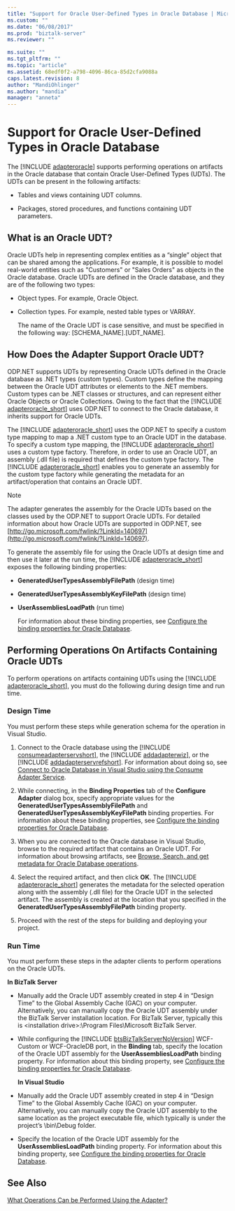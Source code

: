```yaml
---
title: "Support for Oracle User-Defined Types in Oracle Database | Microsoft Docs"
ms.custom: ""
ms.date: "06/08/2017"
ms.prod: "biztalk-server"
ms.reviewer: ""

ms.suite: ""
ms.tgt_pltfrm: ""
ms.topic: "article"
ms.assetid: 68edf0f2-a798-4096-86ca-85d2cfa9088a
caps.latest.revision: 8
author: "MandiOhlinger"
ms.author: "mandia"
manager: "anneta"
---
```

# Support for Oracle User-Defined Types in Oracle Database
The [!INCLUDE [adapteroracle](../../includes/adapteroracle-md.md)] supports performing operations on artifacts in the Oracle database that contain Oracle User-Defined Types (UDTs). The UDTs can be present in the following artifacts:  
  
-   Tables and views containing UDT columns.  
  
-   Packages, stored procedures, and functions containing UDT parameters.  
  
## What is an Oracle UDT?  
 Oracle UDTs help in representing complex entities as a “single” object that can be shared among the applications. For example, it is possible to model real-world entities such as "Customers" or "Sales Orders" as objects in the Oracle database. Oracle UDTs are defined in the Oracle database, and they are of the following two types:  
  
- Object types. For example, Oracle Object.  
  
- Collection types. For example, nested table types or VARRAY.  
  
  The name of the Oracle UDT is case sensitive, and must be specified in the following way: [SCHEMA_NAME].[UDT_NAME].  
  
## How Does the Adapter Support Oracle UDT?  
 ODP.NET supports UDTs by representing Oracle UDTs defined in the Oracle database as .NET types (custom types). Custom types define the mapping between the Oracle UDT attributes or elements to the .NET members. Custom types can be .NET classes or structures, and can represent either Oracle Objects or Oracle Collections.  Owing to the fact that the [!INCLUDE [adapteroracle_short](../../includes/adapteroracle-short-md.md)] uses ODP.NET to connect to the Oracle database, it inherits support for Oracle UDTs.  
  
 The [!INCLUDE [adapteroracle_short](../../includes/adapteroracle-short-md.md)] uses the ODP.NET to specify a custom type mapping to map a .NET custom type to an Oracle UDT in the database. To specify a custom type mapping, the [!INCLUDE [adapteroracle_short](../../includes/adapteroracle-short-md.md)] uses a custom type factory. Therefore, in order to use an Oracle UDT, an assembly (.dll file) is required that defines the custom type factory. The [!INCLUDE [adapteroracle_short](../../includes/adapteroracle-short-md.md)] enables you to generate an assembly for the custom type factory while generating the metadata for an artifact/operation that contains an Oracle UDT.  
  
> [!NOTE]
>  The adapter generates the assembly for the Oracle UDTs based on the classes used by the ODP.NET to support Oracle UDTs. For detailed information about how Oracle UDTs are supported in ODP.NET, see [http://go.microsoft.com/fwlink/?LinkId=140697](http://go.microsoft.com/fwlink/?LinkId=140697).  
  
 To generate the assembly file for using the Oracle UDTs at design time and then use it later at the run time, the [!INCLUDE [adapteroracle_short](../../includes/adapteroracle-short-md.md)] exposes the following binding properties:  
  
- **GeneratedUserTypesAssemblyFilePath** (design time)  
  
- **GeneratedUserTypesAssemblyKeyFilePath** (design time)  
  
- **UserAssembliesLoadPath** (run time)  
  
  For information about these binding properties, see [Configure the binding properties for Oracle Database](../../adapters-and-accelerators/adapter-oracle-database/configure-the-binding-properties-for-oracle-database.md).  
  
## Performing Operations On Artifacts Containing Oracle UDTs  
 To perform operations on artifacts containing UDTs using the [!INCLUDE [adapteroracle_short](../../includes/adapteroracle-short-md.md)], you must do the following during design time and run time.  
  
### Design Time  
 You must perform these steps while generation schema for the operation in Visual Studio.  
  
1. Connect to the Oracle database using the [!INCLUDE [consumeadapterservshort](../../includes/consumeadapterservshort-md.md)], the [!INCLUDE [addadapterwiz](../../includes/addadapterwiz-md.md)], or the [!INCLUDE [addadapterservrefshort](../../includes/addadapterservrefshort-md.md)]. For information about doing so, see [Connect to Oracle Database in Visual Studio using the Consume Adapter Service](../../adapters-and-accelerators/adapter-oracle-database/connect-to-oracle-database-in-visual-studio-using-the-consume-adapter-service.md).  
  
2. While connecting, in the **Binding Properties** tab of the **Configure Adapter** dialog box, specify appropriate values for the **GeneratedUserTypesAssemblyFilePath** and **GeneratedUserTypesAssemblyKeyFilePath** binding properties. For information about these binding properties, see [Configure the binding properties for Oracle Database](../../adapters-and-accelerators/adapter-oracle-database/configure-the-binding-properties-for-oracle-database.md).  
  
3. When you are connected to the Oracle database in Visual Studio, browse to the required artifact that contains an Oracle UDT. For information about browsing artifacts, see [Browse, Search, and get metadata for Oracle Database operations](../../adapters-and-accelerators/adapter-oracle-database/browse-search-and-get-metadata-for-oracle-database-operations.md).  
  
4. Select the required artifact, and then click <strong>OK</strong>. The [!INCLUDE [adapteroracle_short](../../includes/adapteroracle-short-md.md)] generates the metadata for the selected operation along with the assembly (.dll file) for the Oracle UDT in the selected artifact. The assembly is created at the location that you specified in the <strong>GeneratedUserTypesAssemblyFilePath</strong> binding property.  
  
5. Proceed with the rest of the steps for building and deploying your project.  
  
### Run Time  
 You must perform these steps in the adapter clients to perform operations on the Oracle UDTs.  
  
 **In BizTalk Server**  
  
- Manually add the Oracle UDT assembly created in step 4 in “Design Time” to the Global Assembly Cache (GAC) on your computer. Alternatively, you can manually copy the Oracle UDT assembly under the BizTalk Server installation location. For BizTalk Server, typically this is \<installation drive\>:\Program Files\Microsoft BizTalk Server.  
  
- While configuring the [!INCLUDE [btsBizTalkServerNoVersion](../../includes/btsbiztalkservernoversion-md.md)] WCF-Custom or WCF-OracleDB port, in the <strong>Binding</strong> tab, specify the location of the Oracle UDT assembly for the <strong>UserAssembliesLoadPath</strong> binding property. For information about this binding property, see [Configure the binding properties for Oracle Database](../../adapters-and-accelerators/adapter-oracle-database/configure-the-binding-properties-for-oracle-database.md).  
  
  **In Visual Studio**  
  
- Manually add the Oracle UDT assembly created in step 4 in “Design Time” to the Global Assembly Cache (GAC) on your computer. Alternatively, you can manually copy the Oracle UDT assembly to the same location as the project executable file, which typically is under the project’s \bin\Debug folder.  
  
- Specify the location of the Oracle UDT assembly for the **UserAssembliesLoadPath** binding property. For information about this binding property, see [Configure the binding properties for Oracle Database](../../adapters-and-accelerators/adapter-oracle-database/configure-the-binding-properties-for-oracle-database.md).  
  
## See Also  
 [What Operations Can be Performed Using the Adapter?](https://msdn.microsoft.com/library/cc185219(v=bts.10).aspx)